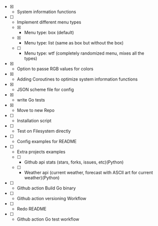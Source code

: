 - [x] - System information functions

- [ ] - Implement different menu types
  - [x] - Menu type: box (default)
  - [x] - Menu type: list (same as box but without the box)
  - [ ] - Menu type: wtf (completely randomized menu, mixes all the types)

- [x] - Option to passe RGB values for colors

- [x] - Adding Coroutines to optimize system information functions

- [x] - JSON scheme file for config

- [x] - write Go tests

- [x] - Move to new Repo

- [ ] - Installation script

- [ ] - Test on Filesystem directly

- [ ] - Config examples for README

- [ ] - Extra projects examples
  - [ ] - Github api stats (stars, forks, issues, etc)(Python)
  - [ ] - Weather api (current weather, forecast with ASCII art for current weather)(Python)

- [ ] - Github action Build Go binary

- [ ] - Github action versioning Workflow

- [ ] - Redo README

- [ ] - Github action Go test workflow
